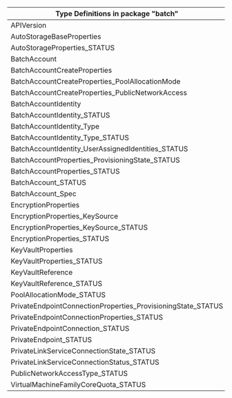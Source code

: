 | Type Definitions in package "batch"                          | v1alpha1api20210101 | v1beta20210101 |
|--------------------------------------------------------------|---------------------|----------------|
| APIVersion                                                   | v1alpha1api20210101 | v1beta20210101 |
| AutoStorageBaseProperties                                    | v1alpha1api20210101 | v1beta20210101 |
| AutoStorageProperties_STATUS                                 | v1alpha1api20210101 | v1beta20210101 |
| BatchAccount                                                 | v1alpha1api20210101 | v1beta20210101 |
| BatchAccountCreateProperties                                 | v1alpha1api20210101 | v1beta20210101 |
| BatchAccountCreateProperties_PoolAllocationMode              | v1alpha1api20210101 | v1beta20210101 |
| BatchAccountCreateProperties_PublicNetworkAccess             | v1alpha1api20210101 | v1beta20210101 |
| BatchAccountIdentity                                         | v1alpha1api20210101 | v1beta20210101 |
| BatchAccountIdentity_STATUS                                  | v1alpha1api20210101 | v1beta20210101 |
| BatchAccountIdentity_Type                                    | v1alpha1api20210101 | v1beta20210101 |
| BatchAccountIdentity_Type_STATUS                             | v1alpha1api20210101 | v1beta20210101 |
| BatchAccountIdentity_UserAssignedIdentities_STATUS           | v1alpha1api20210101 | v1beta20210101 |
| BatchAccountProperties_ProvisioningState_STATUS              | v1alpha1api20210101 | v1beta20210101 |
| BatchAccountProperties_STATUS                                | v1alpha1api20210101 | v1beta20210101 |
| BatchAccount_STATUS                                          | v1alpha1api20210101 | v1beta20210101 |
| BatchAccount_Spec                                            | v1alpha1api20210101 | v1beta20210101 |
| EncryptionProperties                                         | v1alpha1api20210101 | v1beta20210101 |
| EncryptionProperties_KeySource                               | v1alpha1api20210101 | v1beta20210101 |
| EncryptionProperties_KeySource_STATUS                        | v1alpha1api20210101 | v1beta20210101 |
| EncryptionProperties_STATUS                                  | v1alpha1api20210101 | v1beta20210101 |
| KeyVaultProperties                                           | v1alpha1api20210101 | v1beta20210101 |
| KeyVaultProperties_STATUS                                    | v1alpha1api20210101 | v1beta20210101 |
| KeyVaultReference                                            | v1alpha1api20210101 | v1beta20210101 |
| KeyVaultReference_STATUS                                     | v1alpha1api20210101 | v1beta20210101 |
| PoolAllocationMode_STATUS                                    | v1alpha1api20210101 | v1beta20210101 |
| PrivateEndpointConnectionProperties_ProvisioningState_STATUS | v1alpha1api20210101 | v1beta20210101 |
| PrivateEndpointConnectionProperties_STATUS                   | v1alpha1api20210101 | v1beta20210101 |
| PrivateEndpointConnection_STATUS                             | v1alpha1api20210101 | v1beta20210101 |
| PrivateEndpoint_STATUS                                       | v1alpha1api20210101 | v1beta20210101 |
| PrivateLinkServiceConnectionState_STATUS                     | v1alpha1api20210101 | v1beta20210101 |
| PrivateLinkServiceConnectionStatus_STATUS                    | v1alpha1api20210101 | v1beta20210101 |
| PublicNetworkAccessType_STATUS                               | v1alpha1api20210101 | v1beta20210101 |
| VirtualMachineFamilyCoreQuota_STATUS                         | v1alpha1api20210101 | v1beta20210101 |
